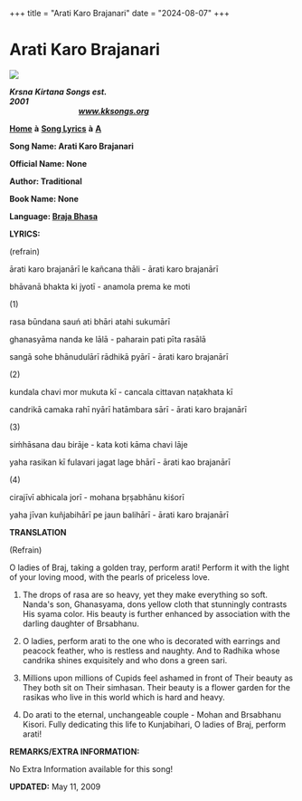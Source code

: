 +++
title = "Arati Karo Brajanari"
date = "2024-08-07"
+++

# Arati Karo Brajanari
**[![](http://kksongs.org/image_files/image002.jpg)](http://kksongs.org/)**

**_Krsna_** **_Kirtana Songs est. 2001_**                                                                                                                                                      **_www.kksongs.org_**

**[Home](http://kksongs.org/)** **à** **[Song Lyrics](http://kksongs.org/lyrics.html)** **à** **[A](http://kksongs.org/songs/song_a.html)**

**Song Name: Arati Karo Brajanari**

**Official Name: None**

**Author: Traditional**

**Book Name: None**

**Language: [Braja Bhasa](http://kksongs.org/language/list/braja_bhasa.html)**

**LYRICS:**

(refrain)

ārati karo brajanārī le kañcana thāli - ārati karo brajanārī

bhāvanā bhakta ki jyotī - anamola prema ke moti

(1)

rasa būndana sauń ati bhāri atahi sukumārī

ghanasyāma nanda ke lālā - paharain pati pīta rasālā

sangā sohe bhānudulārī rādhikā pyārī - ārati karo brajanārī

(2)

kundala chavi mor mukuta kī - cancala cittavan naṭakhata kī

candrikā camaka rahī nyārī hatāmbara sārī - ārati karo brajanārī

(3)

siḿhāsana dau birāje - kata koti kāma chavi lāje

yaha rasikan kī fulavari jagat lage bhārī - ārati kao brajanārī

(4)

cirajīvī abhicala jorī - mohana bṛṣabhānu kiśorī

yaha jīvan kuñjabihārī pe jaun balihārī - ārati karo brajanārī

**TRANSLATION**

(Refrain)

O ladies of Braj, taking a golden tray, perform arati! Perform it with the light of your loving mood, with the pearls of priceless love.

1) The drops of rasa are so heavy, yet they make everything so soft. Nanda's son, Ghanasyama, dons yellow cloth that stunningly contrasts His syama color. His beauty is further enhanced by association with the darling daughter of Brsabhanu.

2) O ladies, perform arati to the one who is decorated with earrings and peacock feather, who is restless and naughty. And to Radhika whose candrika shines exquisitely and who dons a green sari.

3) Millions upon millions of Cupids feel ashamed in front of Their beauty as They both sit on Their simhasan. Their beauty is a flower garden for the rasikas who live in this world which is hard and heavy.

4) Do arati to the eternal, unchangeable couple - Mohan and Brsabhanu Kisori. Fully dedicating this life to Kunjabihari, O ladies of Braj, perform arati!

**REMARKS/EXTRA INFORMATION:**

No Extra Information available for this song!

**UPDATED:** May 11, 2009